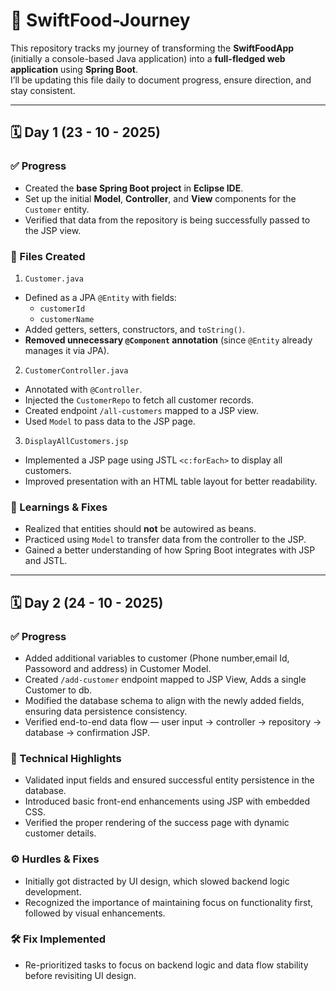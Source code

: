 # 🍴 SwiftFood-Journey

This repository tracks my journey of transforming the **SwiftFoodApp** (initially a console-based Java application) into a **full-fledged web application** using **Spring Boot**.  
I’ll be updating this file daily to document progress, ensure direction, and stay consistent.

---

## 🗓️ Day 1 (23 - 10 - 2025)

### ✅ Progress
- Created the **base Spring Boot project** in **Eclipse IDE**.  
- Set up the initial **Model**, **Controller**, and **View** components for the `Customer` entity.  
- Verified that data from the repository is being successfully passed to the JSP view.

### 📂 Files Created
 1. `Customer.java`
- Defined as a JPA `@Entity` with fields:
  - `customerId`
  - `customerName`
- Added getters, setters, constructors, and `toString()`.
- **Removed unnecessary `@Component` annotation** (since `@Entity` already manages it via JPA).

 2. `CustomerController.java`
- Annotated with `@Controller`.
- Injected the `CustomerRepo` to fetch all customer records.
- Created endpoint `/all-customers` mapped to a JSP view.
- Used `Model` to pass data to the JSP page.

 3. `DisplayAllCustomers.jsp`
- Implemented a JSP page using JSTL `<c:forEach>` to display all customers.
- Improved presentation with an HTML table layout for better readability.

### 🧠 Learnings & Fixes
- Realized that entities should **not** be autowired as beans.
- Practiced using `Model` to transfer data from the controller to the JSP.
- Gained a better understanding of how Spring Boot integrates with JSP and JSTL.

---
## 🗓️ Day 2 (24 - 10 - 2025)

### ✅ Progress
 - Added additional variables to customer (Phone number,email Id, Passoword and address) in Customer Model.
 - Created `/add-customer` endpoint mapped to JSP View, Adds a single Customer to db.
 - Modified the database schema to align with the newly added fields, ensuring data persistence consistency.
 - Verified end-to-end data flow — user input → controller → repository → database → confirmation JSP.
### 🧩 Technical Highlights
  - Validated input fields and ensured successful entity persistence in the database.
  - Introduced basic front-end enhancements using JSP with embedded CSS.
  - Verified the proper rendering of the success page with dynamic customer details.
    
### ⚙️ Hurdles & Fixes

  - Initially got distracted by UI design, which slowed backend logic development.
  - Recognized the importance of maintaining focus on functionality first, followed by visual enhancements.

 ### 🛠️ Fix Implemented
  -  Re-prioritized tasks to focus on backend logic and data flow stability before revisiting UI design.
    

